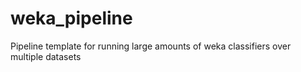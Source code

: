 weka_pipeline
=============

Pipeline template for running large amounts of weka classifiers over multiple datasets
